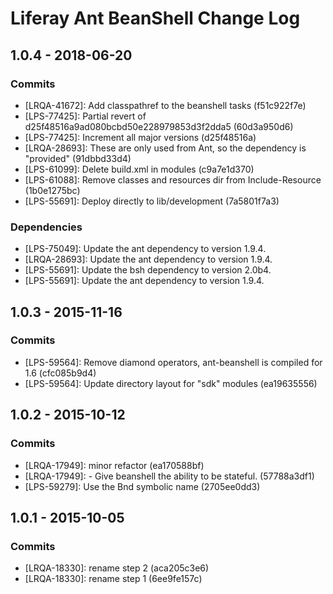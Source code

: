 # Liferay Ant BeanShell Change Log

## 1.0.4 - 2018-06-20

### Commits
- [LRQA-41672]: Add classpathref to the beanshell tasks (f51c922f7e)
- [LPS-77425]: Partial revert of d25f48516a9ad080bcbd50e228979853d3f2dda5
(60d3a950d6)
- [LPS-77425]: Increment all major versions (d25f48516a)
- [LRQA-28693]: These are only used from Ant, so the dependency is "provided"
(91dbbd33d4)
- [LPS-61099]: Delete build.xml in modules (c9a7e1d370)
- [LPS-61088]: Remove classes and resources dir from Include-Resource
(1b0e1275bc)
- [LPS-55691]: Deploy directly to lib/development (7a5801f7a3)

### Dependencies
- [LPS-75049]: Update the ant dependency to version 1.9.4.
- [LRQA-28693]: Update the ant dependency to version 1.9.4.
- [LPS-55691]: Update the bsh dependency to version 2.0b4.
- [LPS-55691]: Update the ant dependency to version 1.9.4.

## 1.0.3 - 2015-11-16

### Commits
- [LPS-59564]: Remove diamond operators, ant-beanshell is compiled for 1.6
(cfc085b9d4)
- [LPS-59564]: Update directory layout for "sdk" modules (ea19635556)

## 1.0.2 - 2015-10-12

### Commits
- [LRQA-17949]: minor refactor (ea170588bf)
- [LRQA-17949]: - Give beanshell the ability to be stateful. (57788a3df1)
- [LPS-59279]: Use the Bnd symbolic name (2705ee0dd3)

## 1.0.1 - 2015-10-05

### Commits
- [LRQA-18330]: rename step 2 (aca205c3e6)
- [LRQA-18330]: rename step 1 (6ee9fe157c)